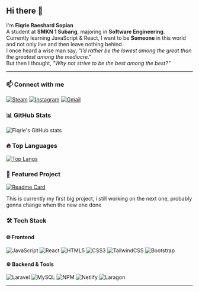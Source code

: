 ## Hi there 👋

I'm **Fiqrie Raeshard Sopian**  
A student at **SMKN 1 Subang**, majoring in **Software Engineering**.  
Currently learning JavaScript & React, I want to be **Someone** in this world and not only live and then leave nothing behind.  
I once heard a wise man say, *"I’d rather be the lowest among the great than the greatest among the mediocre."*  
But then I thought, *"Why not strive to be the best among the best?"*

---
### 📫 Connect with me
[![Steam](https://img.shields.io/badge/Steam-000000?style=for-the-badge&logo=steam&logoColor=white)](https://steamcommunity.com/profiles/76561199834456157/)
[![Instagram](https://img.shields.io/badge/Instagram-E4405F?style=for-the-badge&logo=instagram&logoColor=white)](https://instagram.com/nfelisx)
[![Gmail](https://img.shields.io/badge/Email-D14836?style=for-the-badge&logo=gmail&logoColor=white)](mailto:nfelisx@gmail.com)


### 📊 GitHub Stats
![Fiqrie's GitHub stats](https://github-readme-stats.vercel.app/api?username=Raesssard&show_icons=true&theme=tokyonight&count_private=true&cache_seconds=60)

### 🔥 Top Languages
[![Top Langs](https://github-readme-stats.vercel.app/api/top-langs/?username=Raesssard&layout=compact&theme=tokyonight&cache_seconds=60)](https://github.com/anuraghazra/github-readme-stats)

### 📂 Featured Project
[![Readme Card](https://github-readme-stats.vercel.app/api/pin/?username=Raesssard&repo=Toko-Buku&theme=tokyonight&cache_seconds=60)](https://github.com/Raesssard/Toko-Buku)

This is currently my first big project, i still working on the next one, probably gonna change when the new one done

### 🛠️ Tech Stack

#### 🌐 Frontend
![JavaScript](https://img.shields.io/badge/JavaScript-F7DF1E?style=for-the-badge&logo=javascript&logoColor=black)
![React](https://img.shields.io/badge/React-61DAFB?style=for-the-badge&logo=react&logoColor=black)
![HTML5](https://img.shields.io/badge/HTML5-E34F26?style=for-the-badge&logo=html5&logoColor=white)
![CSS3](https://img.shields.io/badge/CSS3-1572B6?style=for-the-badge&logo=css3&logoColor=white)
![TailwindCSS](https://img.shields.io/badge/Tailwind_CSS-38B2AC?style=for-the-badge&logo=tailwind-css&logoColor=white)
![Bootstrap](https://img.shields.io/badge/Bootstrap-7952B3?style=for-the-badge&logo=bootstrap&logoColor=white)

#### ⚙️ Backend & Tools
![Laravel](https://img.shields.io/badge/Laravel-FF2D20?style=for-the-badge&logo=laravel&logoColor=white)
![MySQL](https://img.shields.io/badge/MySQL-4479A1?style=for-the-badge&logo=mysql&logoColor=white)
![NPM](https://img.shields.io/badge/NPM-CB3837?style=for-the-badge&logo=npm&logoColor=white)
![Netlify](https://img.shields.io/badge/Netlify-00C7B7?style=for-the-badge&logo=netlify&logoColor=white)
![Laragon](https://img.shields.io/badge/Laragon-0E83CD?style=for-the-badge&logo=laravel&logoColor=white)


---
